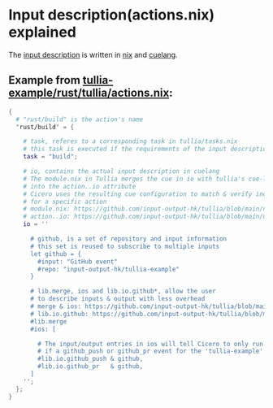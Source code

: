 # Input description(actions.nix) explained

The [input description](https://github.com/input-output-hk/tullia-example/blob/main/rust/tullia/actions.nix) is written in [nix](https://nixos.wiki/wiki/Nix_Expression_Language) and [cuelang](https://cuelang.org/).

## Example from [tullia-example/rust/tullia/actions.nix](https://github.com/input-output-hk/tullia-example/blob/main/rust/tullia/actions.nix):
```nix
{
  # "rust/build" is the action's name
  "rust/build" = {

    # task, referes to a corresponding task in tullia/tasks.nix
    # this task is executed if the requirements of the input description are fulfilled
    task = "build";

    # io, contains the actual input description in cuelang
    # The module.nix in Tullia merges the cue in io with tullia's cue-libs(lib/*.cue)
    # into the action..io attribute
    # Cicero uses the resulting cue configuration to match & verify incoming inputs(as json)
    # for a specific action
    # module.nix: https://github.com/input-output-hk/tullia/blob/main/nix/module.nix#L994-L1010
    # action..io: https://github.com/input-output-hk/tullia/blob/main/doc/src/module.md#actionio--path
    io = ''

      # github, is a set of repository and input information
      # this set is reused to subscribe to multiple inputs
      let github = {
        #input: "GitHub event"
        #repo: "input-output-hk/tullia-example"
      }

      # lib.merge, ios and lib.io.github*, allow the user
      # to describe inputs & output with less overhead
      # merge & ios: https://github.com/input-output-hk/tullia/blob/main/lib/prelude.cue
      # lib.io.github: https://github.com/input-output-hk/tullia/blob/main/lib/github.cue
      #lib.merge
      #ios: [

        # The input/output entries in ios will tell Cicero to only run the 'build' task
        # if a github_push or github_pr event for the 'tullia-example' repository happens
        #lib.io.github_push & github,
        #lib.io.github_pr   & github,
      ]
    '';
  };
}
```
